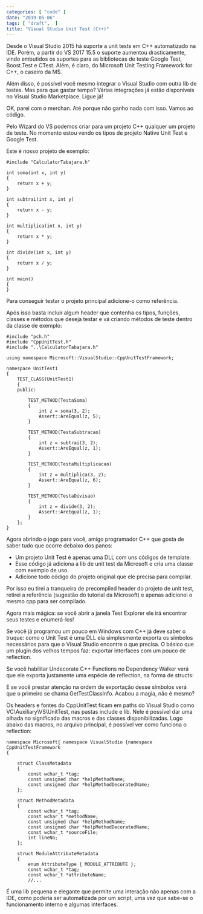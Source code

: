 ```yaml
---
categories: [ "code" ]
date: "2019-05-06"
tags: [ "draft",  ]
title: "Visual Studio Unit Test (C++)"
---
```

Desde o Visual Studio 2015 há suporte a unit tests em C++ automatizado na IDE. Porém, a partir do VS 2017 15.5 o suporte aumentou drasticamente, vindo embutidos os suportes para as bibliotecas de teste Google Test, Boost.Test e CTest. Além, é claro, do Microsoft Unit Testing Framework for C++, o caseiro da M$.

Além disso, é possível você mesmo integrar o Visual Studio com outra lib de testes. Mas para que gastar tempo? Várias integrações já estão disponíveis no Visual Studio Marketplace. Ligue já!

OK, parei com o merchan. Até porque não ganho nada com isso. Vamos ao código.

Pelo Wizard do VS podemos criar para um projeto C++ qualquer um projeto de teste. No momento estou vendo os tipos de projeto Native Unit Test e Google Test.

Este é nosso projeto de exemplo:

    #include "CalculatorTabajara.h"
    
    int soma(int x, int y)
    {
    	return x + y;
    }
    
    int subtrai(int x, int y)
    {
    	return x - y;
    }
    
    int multiplica(int x, int y)
    {
    	return x * y;
    }
    
    int divide(int x, int y)
    {
    	return x / y;
    }
    
    int main()
    {
    }

Para conseguir testar o projeto principal adicione-o como referência.

Após isso basta incluir algum header que contenha os tipos, funções, classes e métodos que deseja testar e vá criando métodos de teste dentro da classe de exemplo:

    #include "pch.h"
    #include "CppUnitTest.h"
    #include "..\CalculatorTabajara.h"
    
    using namespace Microsoft::VisualStudio::CppUnitTestFramework;
    
    namespace UnitTest1
    {
    	TEST_CLASS(UnitTest1)
    	{
    	public:
    		
    		TEST_METHOD(TestaSoma)
    		{
    			int z = soma(3, 2);
    			Assert::AreEqual(z, 5);
    		}
    
    		TEST_METHOD(TestaSubtracao)
    		{
    			int z = subtrai(3, 2);
    			Assert::AreEqual(z, 1);
    		}
    
    		TEST_METHOD(TestaMultiplicacao)
    		{
    			int z = multiplica(3, 2);
    			Assert::AreEqual(z, 6);
    		}
    
    		TEST_METHOD(TestaDivisao)
    		{
    			int z = divide(3, 2);
    			Assert::AreEqual(z, 1);
    		}
    	};
    }

Agora abrindo o jogo para você, amigo programador C++ que gosta de saber tudo que ocorre debaixo dos panos:

 - Um projeto Unit Test é apenas uma DLL com uns códigos de template.
 - Esse código já adiciona a lib de unit test da Microsoft e cria uma classe com exemplo de uso.
 - Adicione todo código do projeto original que ele precisa para compilar.

Por isso eu tirei a tranqueira de precompiled header do projeto de unit test, retirei a referência (sugestão do tutorial da Microsoft) e apenas adicionei o mesmo cpp para ser compilado.

Agora mais mágica: se você abrir a janela Test Explorer ele irá encontrar seus testes e enumerá-los!

Se você já programou um pouco em Windows com C++ já deve saber o truque: como o Unit Test é uma DLL ela simplesmente exporta os símbolos necessários para que o Visual Studio encontre o que precisa. O básico que um plugin dos velhos tempos faz: exportar interfaces com um pouco de reflection.

Se você habilitar Undecorate C++ Functions no Dependency Walker verá que ele exporta justamente uma espécie de reflection, na forma de structs:

E se você prestar atenção na ordem de exportação desse símbolos verá que o primeiro se chama GetTestClassInfo. Acabou a magia, não é mesmo?

Os headers e fontes do CppUnitTest ficam em paths do Visual Studio como VC\Auxiliary\VS\UnitTest, nas pastas include e lib. Nele é possível dar uma olhada no significado das macros e das classes disponibilizadas. Logo abaixo das macros, no arquivo principal, é possível ver como funciona o reflection:

    namespace Microsoft{ namespace VisualStudio {namespace CppUnitTestFramework
    {
    
    	struct ClassMetadata
    	{
    		const wchar_t *tag;
    		const unsigned char *helpMethodName;
    		const unsigned char *helpMethodDecoratedName;
    	};
    
    	struct MethodMetadata
    	{
    		const wchar_t *tag;
    		const wchar_t *methodName;
    		const unsigned char *helpMethodName;
    		const unsigned char *helpMethodDecoratedName;
    		const wchar_t *sourceFile;
    		int lineNo;
    	};
    
    	struct ModuleAttributeMetadata
    	{
    		enum AttributeType { MODULE_ATTRIBUTE };
    		const wchar_t *tag;
    		const wchar_t *attributeName;
            //...

É uma lib pequena e elegante que permite uma interação não apenas com a IDE, como poderia ser automatizada por um script, uma vez que sabe-se o funcionamento interno e algumas interfaces.

